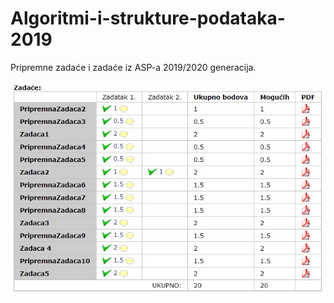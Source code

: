 # Algoritmi-i-strukture-podataka-2019
Pripremne zadaće i zadaće iz ASP-a 2019/2020 generacija.

![](/Algoritmi-i-strukture-podataka-2019/uspjeh-na-zadaci.jpg)
